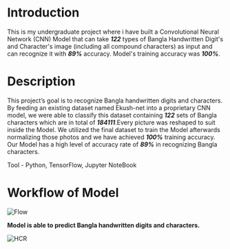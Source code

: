 # Introduction 
This is my undergraduate project where i have built a Convolutional Neural Network (CNN) Model that can take ***122*** types of Bangla Handwritten Digit's and Character's image (including all compound characters)  as input and can recognize it with ***89%*** accuracy.
Model's training accuracy was ***100%***.



# Description

This project’s goal is to recognize Bangla handwritten digits and characters. By feeding an existing dataset
named Ekush-net into a proprietary CNN model, we were able to classify this dataset containing
***122*** sets of Bangla characters which are in total of ***184111***.Every picture was reshaped to suit inside the
Model. We utilized the final dataset to train the Model afterwards normalizing those photos and
we have achieved ***100%*** training accuracy. Our Model has a high level of accuracy rate of ***89%***
in recognizing Bangla characters.

Tool - Python, TensorFlow, Jupyter NoteBook

# Workflow of Model
![Flow](https://user-images.githubusercontent.com/79800970/147881279-74ac77f8-e4d1-405b-82f7-bc3c1b7f1c68.PNG)



**Model is able to predict Bangla handwritten digits and characters.**

![HCR](https://user-images.githubusercontent.com/79800970/147881293-d31a9efc-f43b-4d61-9d7b-3dec1150c24a.PNG)
